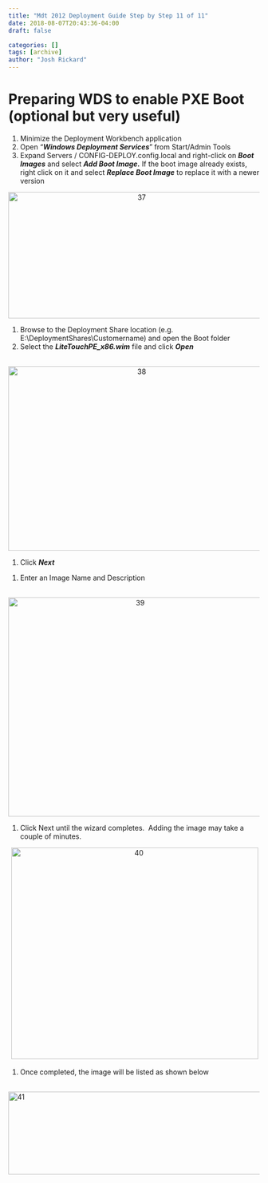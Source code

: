 ```yaml
---
title: "Mdt 2012 Deployment Guide Step by Step 11 of 11"
date: 2018-08-07T20:43:36-04:00
draft: false

categories: []
tags: [archive]
author: "Josh Rickard"
---
```

<h1>Preparing WDS to enable PXE Boot (optional but very useful)</h1>
<ol>
	<li>Minimize the Deployment Workbench application</li>
	<li>Open “<b><i>Windows Deployment Services</i></b>” from Start/Admin Tools</li>
	<li>Expand Servers / CONFIG-DEPLOY.config.local and right-click on <b><i>Boot Images</i></b> and select <b><i>Add Boot Image.</i></b> If the boot image already exists, right click on it and select <b><i>Replace Boot Image</i></b> to replace it with a newer version</li>
</ol>
<p align="center"><a href="http://msadministrator.wordpress.com/2012/12/21/mdt-2012-deployment-guide-step-by-step-11-of-11/attachment/37/" rel="attachment wp-att-126"><img class="alignnone size-full wp-image-126" alt="37" src="http://msadministrator.files.wordpress.com/2012/12/37.png" width="519" height="253" /></a></p>

<ol>
	<li>Browse to the Deployment Share location (e.g. E:\DeploymentShares\Customername) and open the Boot folder</li>
	<li>Select the <b><i>LiteTouchPE_x86.wim</i></b> file and click <b><i>Open</i></b></li>
</ol>
<p align="center"> <a href="http://msadministrator.wordpress.com/2012/12/21/mdt-2012-deployment-guide-step-by-step-11-of-11/attachment/38/" rel="attachment wp-att-127"><img class="alignnone size-full wp-image-127" alt="38" src="http://msadministrator.files.wordpress.com/2012/12/38.png" width="519" height="370" /></a></p>

<ol>
	<li>Click <b><i>Next</i></b></li>
</ol>
<ol>
	<li>Enter an Image Name and Description</li>
</ol>
<p align="center"> <a href="http://msadministrator.wordpress.com/2012/12/21/mdt-2012-deployment-guide-step-by-step-11-of-11/attachment/39/" rel="attachment wp-att-128"><img class="alignnone size-full wp-image-128" alt="39" src="http://msadministrator.files.wordpress.com/2012/12/39.png" width="513" height="439" /></a></p>

<ol>
	<li>Click Next until the wizard completes.  Adding the image may take a couple of minutes.</li>
</ol>
<p align="center"> <a href="http://msadministrator.wordpress.com/2012/12/21/mdt-2012-deployment-guide-step-by-step-11-of-11/attachment/40/" rel="attachment wp-att-129"><img class="alignnone size-full wp-image-129" alt="40" src="http://msadministrator.files.wordpress.com/2012/12/40.png" width="495" height="424" /></a></p>

<ol>
	<li>Once completed, the image will be listed as shown below</li>
</ol>
<p align="left"> <a href="http://msadministrator.wordpress.com/2012/12/21/mdt-2012-deployment-guide-step-by-step-11-of-11/attachment/41/" rel="attachment wp-att-130"><img class="alignnone size-full wp-image-130" alt="41" src="http://msadministrator.files.wordpress.com/2012/12/41.png" width="519" height="166" /></a></p>
